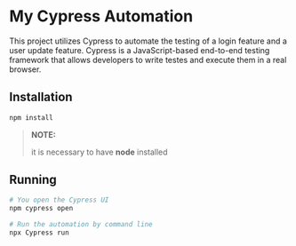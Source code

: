 # My Cypress Automation

This project utilizes Cypress to automate the testing of a login feature and a user update feature.
Cypress is a JavaScript-based end-to-end testing framework that allows developers to write testes and execute them in a real browser.
 
## Installation
```bash
npm install
```
> **NOTE:**
>
> it is necessary to have **node** installed

## Running
```bash
# You open the Cypress UI
npm cypress open

# Run the automation by command line
npx Cypress run
```

